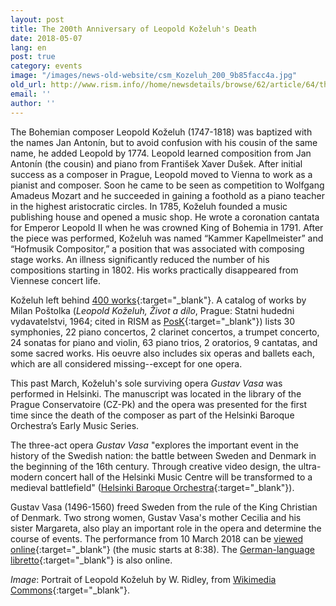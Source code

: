 ```yaml
---
layout: post
title: The 200th Anniversary of Leopold Koželuh's Death
date: 2018-05-07
lang: en
post: true
category: events
image: "/images/news-old-website/csm_Kozeluh_200_9b85facc4a.jpg"
old_url: http://www.rism.info//home/newsdetails/browse/62/article/64/the-200th-anniversary-of-leopold-kozeluhs-death.html
email: ''
author: ''
---
```



The Bohemian composer Leopold Koželuh (1747-1818) was baptized with the names Jan Antonín, but to avoid confusion with his cousin of the same name, he added Leopold by 1774. Leopold learned composition from Jan Antonín (the cousin) and piano from František Xaver Dušek. After initial success as a composer in Prague, Leopold moved to Vienna to work as a pianist and composer. Soon he came to be seen as competition to Wolfgang Amadeus Mozart and he succeeded in gaining a foothold as a piano teacher in the highest aristocratic circles. In 1785, Koželuh founded a music publishing house and opened a music shop. He wrote a coronation cantata for Emperor Leopold II when he was crowned King of Bohemia in 1791. After the piece was performed, Koželuh was named “Kammer Kapellmeister” and “Hofmusik Compositor,” a position that was associated with composing stage works. An illness significantly reduced the number of his compositions starting in 1802. His works practically disappeared from Viennese concert life.

Koželuh left behind [400 works](https://opac.rism.info/search?View=rism&author=Ko%C5%BEeluh+Leopold){:target="_blank"}. A catalog of works by Milan Poštolka (_Leopold Koželuh, Život a dílo_, Prague: Statni hudedni vydavatelstvi, 1964; cited in RISM as [PosK](https://opac.rism.info/search?View=rism&q=PosK){:target="_blank"}) lists 30 symphonies, 22 piano concertos, 2 clarinet concertos, a trumpet concerto, 24 sonatas for piano and violin, 63 piano trios, 2 oratorios, 9 cantatas, and some sacred works. His oeuvre also includes six operas and ballets each, which are all considered missing--except for one opera.

This past March, Koželuh's sole surviving opera _Gustav Vasa_ was performed in Helsinki. The manuscript was located in the library of the Prague Conservatoire (CZ-Pk) and the opera was presented for the first time since the death of the composer as part of the Helsinki Baroque Orchestra’s Early Music Series.

The three-act opera _Gustav Vasa_ "explores the important event in the history of the Swedish nation: the battle between Sweden and Denmark in the beginning of the 16th century. Through creative video design, the ultra-modern concert hall of the Helsinki Music Centre will be transformed to a medieval battlefield" ([Helsinki Baroque Orchestra](http://www.hebo.fi/tapahtuma/leopold-kozeluch-gustav-vasa/){:target="_blank"}).

Gustav Vasa (1496-1560) freed Sweden from the rule of the King Christian of Denmark. Two strong women, Gustav Vasa's mother Cecilia and his sister Margareta, also play an important role in the opera and determine the course of events. The performance from 10 March 2018 can be [viewed online](https://areena.yle.fi/1-4313561){:target="_blank"} (the music starts at 8:38). The [German-language libretto](https://yle.fi/tiedotusradio1/Gustav_Wasa_korrigiert_yle.pdf){:target="_blank"} is also online.


_Image_: Portrait of Leopold Koželuh by W. Ridley, from [Wikimedia Commons](https://commons.wikimedia.org/wiki/File:Kozeluh349.jpg){:target="_blank"}.



<script type="text/javascript">var switchTo5x=true;</script><script type="text/javascript" src="http://w.sharethis.com/button/buttons.js"></script><script type="text/javascript">stLight.options({publisher: "9b601438-1ce1-49d8-bfd7-9cff5df54c17", doNotHash: false, doNotCopy: false, hashAddressBar: false});</script>